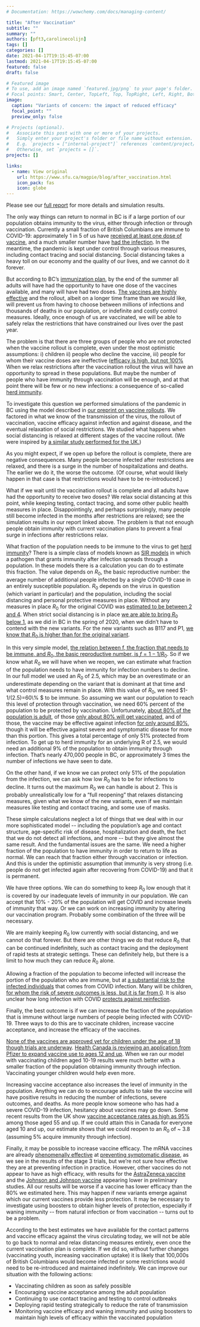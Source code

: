 ```yaml
---
# Documentation: https://wowchemy.com/docs/managing-content/

title: "After Vaccination"
subtitle: ""
summary: ""
authors: [pft3,carolinecolijn]
tags: []
categories: []
date: 2021-04-17T19:15:45-07:00
lastmod: 2021-04-17T19:15:45-07:00
featured: false
draft: false

# Featured image
# To use, add an image named `featured.jpg/png` to your page's folder.
# Focal points: Smart, Center, TopLeft, Top, TopRight, Left, Right, BottomLeft, Bottom, BottomRight.
image:
  caption: "Variants of concern: the impact of reduced efficacy"
  focal_point: ""
  preview_only: false

# Projects (optional).
#   Associate this post with one or more of your projects.
#   Simply enter your project's folder or file name without extension.
#   E.g. `projects = ["internal-project"]` references `content/project/deep-learning/index.md`.
#   Otherwise, set `projects = []`.
projects: []

links: 
  - name: View original
    url: https://www.sfu.ca/magpie/blog/after_vaccination.html
    icon_pack: fas
    icon: globe
---
```


Please see our [full
report](https://www.sfu.ca/content/dam/sfu/magpie/PDFs/vaccine_endgame_report_v1%20(2).pdf)
for more details and simulation results.

The only way things can return to normal in BC is if a large portion of
our population obtains immunity to the virus, either through infection or
through vaccination. Currently a small fraction of British Columbians are
immune to COVID-19: approximately 1 in 5 of us have [received at least one
dose of vaccine](https://covid19tracker.ca/vaccinationtracker.html), and
a much smaller number have [had the
infection](https://experience.arcgis.com/experience/a6f23959a8b14bfa989e3cda29297ded).
In the meantime, the pandemic is kept under control through various
measures, including contact tracing and social distancing. Social
distancing takes a heavy toll on our economy and the quality of our lives,
and we cannot do it forever.

But according to BC’s [immunization
plan](https://www2.gov.bc.ca/gov/content/covid-19/vaccine/plan), by the
end of the summer all adults will have had the opportunity to have one
dose of the vaccines available, and many will have had two doses. [The
vaccines are highly
effective](https://pharmaceutical-journal.com/article/feature/everything-you-need-to-know-about-covid-19-vaccines)
and the rollout, albeit on a longer time frame than we would like, will
prevent us from having to choose between millions of infections and
thousands of deaths in our population, or indefinite and costly control
measures. Ideally, once enough of us are vaccinated, we will be able to
safely relax the restrictions that have constrained our lives over the
past year. 

The problem is that there are three groups of people who are not protected
when the vaccine rollout is complete, even under the most optimistic
assumptions: i) children ii) people who decline the vaccine, iii) people
for whom their vaccine doses are ineffective ([efficacy is high, but not
100%](https://blogs.bmj.com/bmj/2021/03/05/understanding-the-spectrum-of-vaccine-efficacy-measures/)
When we relax restrictions after the vaccination rollout the virus will
have an opportunity to spread in these populations. But maybe the number
of people who have immunity through vaccination will be enough, and at
that point there will be few or no new infections: a consequence of
so-called [herd
immunity](https://www.webmd.com/lung/what-is-herd-immunity#1).

To investigate this question we performed simulations of the pandemic in
BC using the model described in [our preprint on vaccine
rollouts](https://www.medrxiv.org/content/10.1101/2021.02.23.21252309v1).
We factored in what we know of the transmission of the virus, the rollout
of vaccination, vaccine efficacy against infection and against disease,
and the eventual relaxation of social restrictions. We studied what
happens when social distancing is relaxed at different stages of the
vaccine rollout. (We were inspired by [a similar study performed for the
UK.](https://www.thelancet.com/journals/laninf/article/PIIS1473-3099(21)00143-2/fulltext))

As you might expect, if we open up before the rollout is complete, there
are negative consequences. Many people become infected after restrictions
are relaxed, and there is a surge in the number of hospitalizations and
deaths. The earlier we do it, the worse the outcome. (Of course, what
would likely happen in that case is that restrictions would have to be
re-introduced.)

What if we wait until the vaccination rollout is complete and all adults
have had the opportunity to receive two doses? We relax social distancing
at this point, while keeping testing, contact tracing, and some other
public health measures in place. Disappointingly, and perhaps
surprisingly, many people still become infected in the months after
restrictions are relaxed; see the simulation results in our report linked
above. The problem is that not enough people obtain immunity with current
vaccination plans to prevent a final surge in infections after
restrictions relax. 

What fraction of the population needs to be immune to the virus to get
[herd
immunity](https://www.cell.com/current-biology/fulltext/S0960-9822(21)00039-7)?
There is a simple class of models known as [SIR
models](https://en.wikipedia.org/wiki/Compartmental_models_in_epidemiology#The_SIR_model)
in which a pathogen that grants immunity after infection spreads through
a population. In these models there is a calculation you can do to
estimate this fraction. The value depends on $R_0$, the basic reproductive
number: the average number of additional people infected by a single
COVID-19 case in an entirely susceptible population. $R_0$ depends on the
virus in question (which variant in particular) and the population,
including the social distancing and personal protective measures in place.
Without any measures in place $R_0$ for the original COVID was [estimated
to be between 2 and
4](https://journals.plos.org/ploscompbiol/article?id=10.1371/journal.pcbi.1008031).
When strict social distancing is in place [we are able to bring $R_0$ below
1](https://www.sciencedirect.com/science/article/pii/S1755436521000141), as we
did in BC in the spring of 2020, when we didn’t have to contend with the new
variants. For the new variants such as B117 and P1, [we know that $R_0$ is
higher than for the original
variant](https://science.sciencemag.org/content/372/6538/eabg3055).  

In this very simple model, [the relation between f, the fraction that
needs to be immune, and $R_0$, the basic reproductive number, is
$f=1-1/R_0$](https://academic.oup.com/cid/article/52/7/911/299077). So if
we know what $R_0$ we will have when we reopen, we can estimate what
fraction of the population needs to have immunity for infection numbers to
decline. In our full model we used an $R_0$ of 2.5, which may be an
overestimate or an underestimate depending on the variant that is dominant
at that time and what control measures remain in place. With this value of
$R_0$, we need $1-1/(2.5)=60\\% $ to be immune. So assuming we want our
population to reach this level of protection through vaccination, we need 60%
percent of the population to be protected by vaccination. Unfortunately, [about
80% of the population is
adult](https://www150.statcan.gc.ca/t1/tbl1/en/tv.action?pid=1710000501), of
those [only about 80% will get
vaccinated](https://health-infobase.canada.ca/covid-19/vaccination-coverage/),
and of those, the vaccine may be effective against infection [for only around
80%](https://docs.google.com/spreadsheets/d/1G6N6rV6k4MoNVvo3U33swMuBUVfMPXeknlS9sDBJpzg/edit#gid=0),
though it will be effective against severe and symptomatic disease for more
than this portion.  This gives a total percentage of only 51% protected from
infection. To get up to herd immunity for an underlying R of 2.5, we would need
an additional 9% of the population to obtain immunity through infection. That’s
nearly 470,000 people in BC, or approximately 3 times the number of infections
we have seen to date.

On the other hand, if we know we can protect only 51% of the population from
the infection, we can ask how low $R_0$ has to be for infections to decline. It
turns out the maximum $R_0$ we can handle is about 2. This is probably
unrealistically low for a “full reopening” that relaxes distancing measures,
given what we know of the new variants, even if we maintain measures like
testing and contact tracing, and some use of masks.

These simple calculations neglect a lot of things that we deal with in our
more sophisticated model -- including the population’s age and contact
structure, age-specific risk of disease, hospitalization and death, the
fact that we do not detect all infections, and more -- but they give
almost the same result. And the fundamental issues are the same. We need
a higher fraction of the population to have immunity in order to return to
life as normal. We can reach that fraction either through vaccination or
infection.  And this is under the optimistic assumption that immunity is
very strong (i.e. people do not get infected again after recovering from
COVID-19) and that it is permanent. 

We have three options. We can do something to keep $R_0$ low enough that it is
covered by our inadequate levels of immunity in our population.  We can accept
that 10% - 20% of the population will get COVID and increase levels of immunity
that way. Or we can work on increasing immunity by altering our vaccination
program. Probably some combination of the three will be necessary.

We are mainly keeping $R_0$ low currently with social distancing, and we
cannot do that forever. But there are other things we do that reduce $R_0$
that can be continued indefinitely, such as contact tracing and the
deployment of rapid tests at strategic settings. These can definitely
help, but there is a limit to how much they can reduce $R_0$ alone.

Allowing a fraction of the population to become infected will increase the
portion of the population who are immune, but at [a substantial risk to
the infected
individuals](https://www.mayoclinic.org/diseases-conditions/coronavirus/in-depth/coronavirus-long-term-effects/art-20490351)
that comes from COVID infection. Many will be children, [for whom the risk
of severe outcomes is less, but it is far from
0](https://www.cdc.gov/coronavirus/2019-ncov/hcp/pediatric-hcp.html). It
is also unclear how long infection with COVID [protects against
reinfection](https://www.thelancet.com/journals/laninf/article/PIIS1473-3099(20)30783-0/fulltext).

Finally, the best outcome is if we can increase the fraction of the
population that is immune without large numbers of people being infected
with COVID-19. Three ways to do this are to vaccinate children, increase
vaccine acceptance, and increase the efficacy of the vaccines.

[None of the vaccines are approved yet for children under the age of 18
though trials are
underway](https://www.macleans.ca/news/when-are-covid-vaccines-for-kids-coming-to-canada/).
[Health Canada is reviewing an application from Pfizer to expand vaccine
use to ages 12 and
up](https://www.canada.ca/en/health-canada/services/drugs-health-products/covid19-industry/drugs-vaccines-treatments/authorization/applications.html#wb-auto-4).
When we ran our model with vaccinating children aged 10-19 results were
much better with a smaller fraction of the population obtaining immunity
through infection. Vaccinating younger children would help even more. 

Increasing vaccine acceptance also increases the level of immunity in the
population. Anything we can do to encourage adults to take the vaccine
will have positive results in reducing the number of infections, severe
outcomes, and deaths. As more people know someone who has had a severe
COVID-19 infection, hesitancy about vaccines may go down. Some recent
results from the UK show [vaccine acceptance rates as high as
95%](https://www.gov.uk/government/news/uk-moves-into-next-phase-of-vaccine-roll-out-as-government-target-hit-early)
among those aged 55 and up. If we could attain this in Canada for everyone
aged 10 and up, our estimate shows that we could reopen to an $R_0$ of
~ 3.8 (assuming 5% acquire immunity through infection).

Finally, it may be possible to increase vaccine efficacy. The mRNA
vaccines are already [phenomenally
effective](https://www.nejm.org/doi/full/10.1056/NEJMoa2035389) at
[preventing symptomatic
disease](https://www.nejm.org/doi/full/10.1056/NEJMoa2034577), as we see
in the results of the stage 3 trials, but we’re not sure how effective
they are at preventing infection in practice. However, other vaccines do
not appear to have as high efficacy, with results for the [AstraZeneca
vaccine](https://www.thelancet.com/journals/lancet/article/PIIS0140-6736(21)00628-0/fulltext)
and the [Johnson and Johnson
vaccine](https://www.fda.gov/media/146219/download) appearing lower in
preliminary studies. All our results will be worse if a vaccine has lower
efficacy than the 80% we estimated here. This may happen if new variants
emerge against which our current vaccines provide less protection.  It may
be necessary to investigate using boosters to obtain higher levels of
protection, especially if waning immunity -- from natural infection or
from vaccination -- turns out to be a problem.

According to the best estimates we have available for the contact patterns
and vaccine efficacy against the virus circulating today, we will not be
able to go back to normal and relax distancing measures entirely, even
once the current vaccination plan is complete. If we did so, without
further changes (vaccinating youth, increasing vaccination uptake) it is
likely that 100,000s of British Columbians would become infected or some
restrictions would need to be re-introduced and maintained indefinitely.
We can improve our situation with the following actions:

  * Vaccinating children as soon as safely possible
  * Encouraging vaccine acceptance among the adult population
  * Continuing to use contact tracing and testing to control outbreaks
  * Deploying rapid testing strategically to reduce the rate of
    transmission 
  * Monitoring vaccine efficacy and waning immunity and
    using boosters to maintain high levels of efficacy within the
    vaccinated population 
